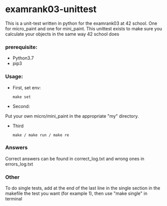 # examrank03-unittest
This is a unit-test written in python for the examrank03 at 42 school. One for micro_paint and one for mini_paint. This unittest exists to make sure you calculate your objects in the same way 42 school does

### prerequisite:
* Python3.7
* pip3

### Usage:
* First, set env:

  ```
  make set
  ```
* Second:

Put your own micro/mini_paint in the appropriate "my" directory.
* Third

  ```
  make / make run / make re
  ```

### Answers
Correct answers can be found in correct_log.txt and wrong ones in errors_log.txt

### Other
To do single tests, add at the end of the last line in the single section in the makefile the test you want (for example 1), then use "make single" in terminal
